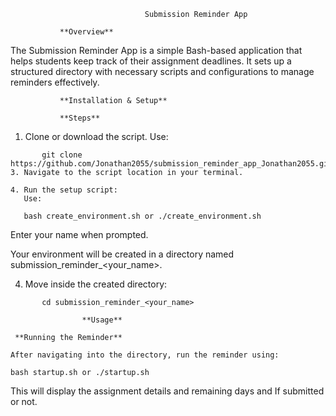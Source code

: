                                   Submission Reminder App

               **Overview**

The Submission Reminder App is a simple Bash-based application that helps students keep track of their assignment deadlines. It sets up a structured directory with necessary scripts and configurations to manage reminders effectively.

               **Installation & Setup**

               **Steps**

1. Clone or download the script.
   Use:
```
       git clone https://github.com/Jonathan2055/submission_reminder_app_Jonathan2055.git
3. Navigate to the script location in your terminal.

4. Run the setup script:
   Use:
```
       bash create_environment.sh or ./create_environment.sh

Enter your name when prompted.

Your environment will be created in a directory named submission_reminder_<your_name>.

4. Move inside the created directory:
```
       cd submission_reminder_<your_name>

                **Usage**

 **Running the Reminder**

After navigating into the directory, run the reminder using:
```
    bash startup.sh or ./startup.sh

This will display the assignment details and remaining days and If submitted or not.
